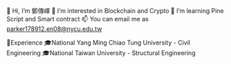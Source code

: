 👋 Hi, I’m 鄭傳嶧
👀 I’m interested in Blockchain and Crypto
🌱 I’m learning Pine Script and Smart contract
📫 You can email me as parker178912.en08@nycu.edu.tw

📝Experience
🎓National Yang Ming Chiao Tung University - Civil Engineering
🎓National Taiwan University - Structural Engineering
